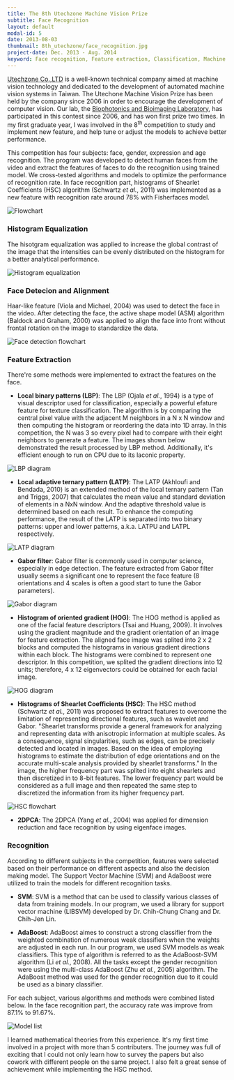 ```yaml
---
title: The 8th​ Utechzone Machine Vision Prize
subtitle: Face Recognition
layout: default
modal-id: 5
date: 2013-08-03
thumbnail: 8th_utechzone/face_recognition.jpg
project-date: Dec. 2013 - Aug. 2014
keyword: Face recognition, Feature extraction, Classification, Machine learning.
---
```


<a href="http://www.utechzone.com.tw/" target="_blank">Utechzone Co.,LTD</a> is a well-known technical company aimed at machine vision technology and dedicated to the development of automated machine vision systems in Taiwan. The Utechone Machine Vision Prize has been held by the company since 2006 in order to encourage the development of computer vision. Our lab, the <a href="http://ttlin.bime.ntu.edu.tw/ttlin/" target="_blank">Biophotonics and Bioimaging Laboratory</a>, has participated in this contest since 2006, and has won first prize two times. In my first graduate year, I was involved in the 8<sup>th</sup> competition to study and implement new feature, and help tune or adjust the models to achieve better performance.

This competition has four subjects: face, gender, expression and age recognition. The program was developed to detect human faces from the video and extract the features of faces to do the recognition using trained model. We cross-tested algorithms and models to optimize the performance of recognition rate. In face recognition part, histograms of Shearlet Coefficients (HSC) algorithm (Schwartz _et al._, 2011) was implemented as a new feature with recognition rate around 78% with Fisherfaces model.

<img class="lazy_load" title="Flowchart" alt="Flowchart" data-src="{{ site.url }}/img/portfolio/8th_utechzone/flowchart.jpg">

### Histogram Equalization

The hisotgram equalization was applied to increase the global contrast of the image that the intensities can be evenly distributed on the histogram for a better analytical performance.

<img class="lazy_load" title="Histogram equalization" alt="Histogram equalization" data-src="{{ site.url }}/img/portfolio/8th_utechzone/histeq.jpg">

### Face Detecion and Alignment

Haar-like feature (Viola and Michael, 2004) was used to detect the face in the video. After detecting the face, the active shape model (ASM) algorithm (Baldock and Graham, 2000) was applied to align the face into front without frontal rotation on the image to standardize the data.

<img class="lazy_load" title="Face detection flowchart" alt="Face detection flowchart" data-src="{{ site.url }}/img/portfolio/8th_utechzone/face_detect.jpg">

### Feature Extraction

There're some methods were implemented to extract the features on the face.

- **Local binary patterns (LBP)**: The LBP (Ojala _et al._, 1994) is a type of visual descriptor used for classification, especially a powerful efature feature for texture classification. The algorithm is by comparing the central pixel value with the adjacent M neighbors in a N x N window and then computing the histogram or reordering the data into 1D array. In this competition, the N was 3 so every pixel had to compare with their eight neighbors to generate a feature. The images shown below demonstrated the result processed by LBP method. Additionally, it's efficient enough to run on CPU due to its laconic property.

<img class="lazy_load" title="LBP diagram" alt="LBP diagram" data-src="{{ site.url }}/img/portfolio/8th_utechzone/lbp.jpg">

- **Local adaptive ternary pattern (LATP)**: The LATP (Akhloufi and Bendada, 2010) is an extended method of the local ternary pattern (Tan and Triggs, 2007) that calculates the mean value and standard deviation of elements in a NxN window. And the adaptive threshold value is determined based on each result. To enhance the computing performance, the result of the LATP is separated into two binary patterns: upper and lower patterns, a.k.a. LATPU and LATPL respectively.

<img class="lazy_load" title="LATP diagram" alt="LATP diagram" data-src="{{ site.url }}/img/portfolio/8th_utechzone/latp.jpg">

- **Gabor filter**: Gabor filter is commonly used in computer science, especially in edge detection. The feature extracted from Gabor filter usually seems a significant one to represent the face feature (8 orientations and 4 scales is often a good start to tune the Gabor parameters).

<img class="lazy_load" title="Gabor diagram" alt="Gabor diagram" data-src="{{ site.url }}/img/portfolio/8th_utechzone/gabor.jpg">

- **Histogram of oriented gradient (HOG)**: The HOG method is applied as one of the facial feature descriptors (Tsai and Huang, 2009). It involves using the gradient magnitude and the gradient orientation of an image for feature extraction. The aligned face image was splited into 2 x 2 blocks and computed the histograms in various gradient directions within each block. The histograms were combined to represent one descriptor. In this competition, we splited the gradient directions into 12 units; therefore, 4 x 12 eigenvectors could be obtained for each facial image.

<img class="lazy_load" title="HOG diagram" alt="HOG diagram" data-src="{{ site.url }}/img/portfolio/8th_utechzone/hog.jpg">

<!-- - **Local Gabor Binary Patterns (LGBP)**:  -->

- **Histograms of Shearlet Coefficients (HSC)**: The HSC method (Schwartz _et al._, 2011) was proposed to extract features to overcome the limitation of representing directional features, such as wavelet and Gabor. "Shearlet transforms provide a general framework for analyzing and representing data with anisotropic information at multiple scales. As a consequence, signal singularities, such as edges, can be precisely detected and located in images. Based on the idea of employing histograms to estimate the distribution of edge orientations and on the accurate multi-scale analysis provided by shearlet transforms." In the image, the higher frequency part was splited into eight shearlets and then discretized in to 8-bit features. The lower frequency part would be considered as a full image and then repeated the same step to discretized the information from its higher frequency part.

<img class="lazy_load" title="HSC flowchart" alt="HSC flowchart" data-src="{{ site.url }}/img/portfolio/8th_utechzone/hsc.jpg">

- **2DPCA**: The 2DPCA (Yang _et al._, 2004) was applied for dimension reduction and face recognition by using eigenface images.

### Recognition

According to different subjects in the competition, features were selected based on their performance on different aspects and also the decision making model. The Support Vector Machine (SVM) and AdaBoost were utilized to train the models for different recognition tasks.

- **SVM**: SVM is a method that can be used to classify various classes of data from training models. In our program, we used a library for support vector machine (LIBSVM) developed by Dr. Chih-Chung Chang and Dr. Chih-Jen Lin.

- **AdaBoost**: AdaBoost aimes to construct a strong classifier from the weighted combination of numerous weak classifiers when the weights are adjusted in each run. In our program, we used SVM models as weak classifiers. This type of algorithm is referred to as the AdaBoost-SVM algorithm (Li _et al._, 2008). All the tasks except the gender recognition were using the multi-class AdaBoost (Zhu _et al._, 2005) algorithm. The AdaBoost method was used for the gender recognition due to it could be used as a binary classifier.

For each subject, various algorithms and methods were combined listed below. In the face recognition part, the accuracy rate was improve from 87.1% to 91.67%.

<img class="lazy_load" title="Model list" alt="Model list" data-src="{{ site.url }}/img/portfolio/8th_utechzone/combination.jpg">

I learned mathematical theories from this experience. It's my first time involved in a project with more than 5 contributers. The journey was full of exciting that I could not only learn how to survey the papers but also cowork with different people on the same project. I also felt a great sense of achievement while implementing the HSC method.